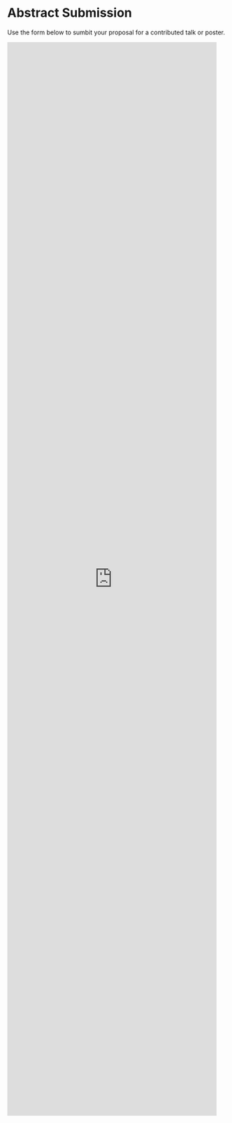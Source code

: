 # Abstract Submission

Use the form below to sumbit your proposal for a contributed talk or poster.

<iframe src="https://docs.google.com/forms/d/e/1FAIpQLSfvPs6T3H01J1vDtTZxDwAw4rufztLkJkyUPsj3jGENhVhwWA/viewform?embedded=true" width="95%" height="2452" frameborder="0" marginheight="0" marginwidth="0">Loading…</iframe>
